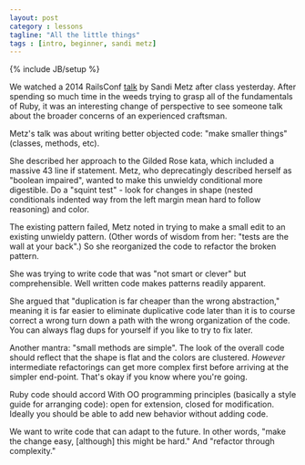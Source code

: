 ```yaml
---
layout: post
category : lessons
tagline: "All the little things"
tags : [intro, beginner, sandi metz]
---
```

{% include JB/setup %}

We watched a 2014 RailsConf [talk](https://www.youtube.com/watch?v=8bZh5LMaSmE) by Sandi Metz
after class yesterday. After spending so much time in the weeds trying to grasp all
of the fundamentals of Ruby, it was an interesting change of perspective to see
someone talk about the broader concerns of an experienced craftsman.

Metz's talk was about writing better objected code: "make smaller things" (classes,
methods, etc).

She described her approach to the Gilded Rose kata, which included a massive 43 line
if statement. Metz, who deprecatingly described herself as "boolean impaired", wanted
to make this unwieldy conditional more digestible. Do a "squint test" - look for changes
in shape (nested conditionals indented way from the left margin mean hard to follow
reasoning) and color.

The existing pattern failed, Metz noted in trying to make a small edit to an existing
unwieldy pattern. (Other words of wisdom from her: "tests are the wall at your back".)
So she reorganized the code to refactor the broken pattern.

She was trying to write code that was "not smart or clever" but comprehensible.
Well written code makes patterns readily apparent.

She argued that "duplication is far cheaper than the wrong abstraction," meaning
it is far easier to eliminate duplicative code later than it is to course correct
a wrong turn down a path with the wrong organization of the code. You can always
flag dups for yourself if you like to try to fix later.

Another mantra: "small methods are simple". The look of the overall code should
reflect that the shape is flat and the colors are clustered. _However_ intermediate
refactorings can get more complex first before arriving at the simpler end-point.
That's okay if you know where you're going.

Ruby code should accord With OO programming principles (basically a style guide
for arranging code): open for extension, closed for modification. Ideally you should
be able to add new behavior without adding code.

We want to write code that can adapt to the future. In other words, "make the change
easy, [although] this might be hard." And "refactor through complexity."
